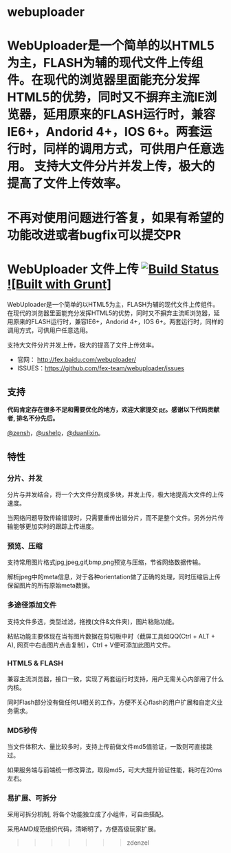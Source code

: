 # webuploader
WebUploader是一个简单的以HTML5为主，FLASH为辅的现代文件上传组件。在现代的浏览器里面能充分发挥HTML5的优势，同时又不摒弃主流IE浏览器，延用原来的FLASH运行时，兼容IE6+，Andorid 4+，IOS 6+。两套运行时，同样的调用方式，可供用户任意选用。  支持大文件分片并发上传，极大的提高了文件上传效率。
=======
不再对使用问题进行答复，如果有希望的功能改进或者bugfix可以提交PR
==================================================


# WebUploader 文件上传 [![Build Status](https://secure.travis-ci.org/fex-team/webuploader.png?branch=master)](http://travis-ci.org/fex-team/webuploader) [![Built with Grunt]](http://gruntjs.com/)

WebUploader是一个简单的以HTML5为主，FLASH为辅的现代文件上传组件。在现代的浏览器里面能充分发挥HTML5的优势，同时又不摒弃主流IE浏览器，延用原来的FLASH运行时，兼容IE6+，Andorid 4+，IOS 6+。两套运行时，同样的调用方式，可供用户任意选用。

支持大文件分片并发上传，极大的提高了文件上传效率。

- 官网： http://fex.baidu.com/webuploader/
- ISSUES：https://github.com/fex-team/webuploader/issues

## 支持

**代码肯定存在很多不足和需要优化的地方，欢迎大家提交 [pr](https://help.github.com/articles/using-pull-requests)。**感谢**以下代码贡献者, 排名不分先后。**

[@zensh](https://github.com/zensh)，[@ushelp](https://github.com/ushelp)，[@duanlixin](https://github.com/duanlixin)。

## 特性

### 分片、并发
分片与并发结合，将一个大文件分割成多块，并发上传，极大地提高大文件的上传速度。

当网络问题导致传输错误时，只需要重传出错分片，而不是整个文件。另外分片传输能够更加实时的跟踪上传进度。

### 预览、压缩

支持常用图片格式jpg,jpeg,gif,bmp,png预览与压缩，节省网络数据传输。

解析jpeg中的meta信息，对于各种orientation做了正确的处理，同时压缩后上传保留图片的所有原始meta数据。

### 多途径添加文件
支持文件多选，类型过滤，拖拽(文件&文件夹)，图片粘贴功能。

粘贴功能主要体现在当有图片数据在剪切板中时（截屏工具如QQ(Ctrl + ALT + A), 网页中右击图片点击复制），Ctrl + V便可添加此图片文件。

### HTML5 & FLASH
兼容主流浏览器，接口一致，实现了两套运行时支持，用户无需关心内部用了什么内核。

同时Flash部分没有做任何UI相关的工作，方便不关心flash的用户扩展和自定义业务需求。

### MD5秒传
当文件体积大、量比较多时，支持上传前做文件md5值验证，一致则可直接跳过。

如果服务端与前端统一修改算法，取段md5，可大大提升验证性能，耗时在20ms左右。

### 易扩展、可拆分
采用可拆分机制, 将各个功能独立成了小组件，可自由搭配。

采用AMD规范组织代码，清晰明了，方便高级玩家扩展。
>>>>>>> zdenzel
